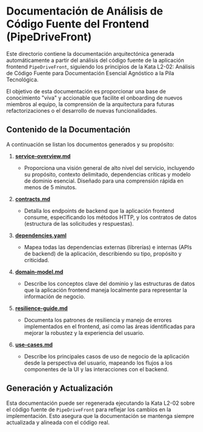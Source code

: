 # Documentación de Análisis de Código Fuente del Frontend (PipeDriveFront)

Este directorio contiene la documentación arquitectónica generada automáticamente a partir del análisis del código fuente de la aplicación frontend `PipeDriveFront`, siguiendo los principios de la Kata L2-02: Análisis de Código Fuente para Documentación Esencial Agnóstico a la Pila Tecnológica.

El objetivo de esta documentación es proporcionar una base de conocimiento "viva" y accionable que facilite el onboarding de nuevos miembros al equipo, la comprensión de la arquitectura para futuras refactorizaciones o el desarrollo de nuevas funcionalidades.

## Contenido de la Documentación

A continuación se listan los documentos generados y su propósito:

1.  **[service-overview.md](./service-overview.md)**
    *   Proporciona una visión general de alto nivel del servicio, incluyendo su propósito, contexto delimitado, dependencias críticas y modelo de dominio esencial. Diseñado para una comprensión rápida en menos de 5 minutos.

2.  **[contracts.md](./contracts.md)**
    *   Detalla los endpoints de backend que la aplicación frontend consume, especificando los métodos HTTP, y los contratos de datos (estructura de las solicitudes y respuestas).

3.  **[dependencies.yaml](./dependencies.yaml)**
    *   Mapea todas las dependencias externas (librerías) e internas (APIs de backend) de la aplicación, describiendo su tipo, propósito y criticidad.

4.  **[domain-model.md](./domain-model.md)**
    *   Describe los conceptos clave del dominio y las estructuras de datos que la aplicación frontend maneja localmente para representar la información de negocio.

5.  **[resilience-guide.md](./resilience-guide.md)**
    *   Documenta los patrones de resiliencia y manejo de errores implementados en el frontend, así como las áreas identificadas para mejorar la robustez y la experiencia del usuario.

6.  **[use-cases.md](./use-cases.md)**
    *   Describe los principales casos de uso de negocio de la aplicación desde la perspectiva del usuario, mapeando los flujos a los componentes de la UI y las interacciones con el backend.

## Generación y Actualización

Esta documentación puede ser regenerada ejecutando la Kata L2-02 sobre el código fuente de `PipeDriveFront` para reflejar los cambios en la implementación. Esto asegura que la documentación se mantenga siempre actualizada y alineada con el código real.
